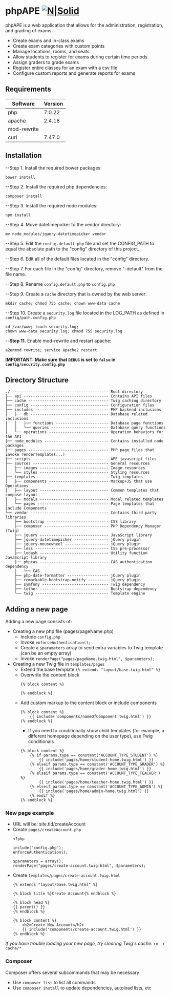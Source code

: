 # phpAPE [![N|Solid](https://i.imgur.com/F7E6wDd.png)](https://ape.compsci.ewu.edu/phpAPE/)

phpAPE is a web application that allows for the administration, registration, and grading of exams.
  - Create exams and in-class exams
  - Create exam categories with custom points
  - Manage locations, rooms, and seats
  - Allow students to register for exams during certain time periods
  - Assign graders to grade exams
  - Register entire classes for an exam with a csv file
  - Configure custom reports and generate reports for exams

## Requirements

| Software | Version |
| ------ | ------ |
| php | 7.0.22 |
| apache | 2.4.18 |
| mod-rewrite |  |
| curl | 7.47.0 |

## Installation

--Step 1. Install the required bower packages:
```
bower install
```
--Step 2. Install the required php dependencies:
```
composer install
```
--Step 3. Install the required node modules:
```
npm install
```
--Step 4. Move datetimepicker to the vendor directory: 
```
mv node_modules/jquery-datetimepicker vendor
```

--Step 5. Edit the `config.default.php` file and set the CONFIG_PATH to equal the absolute path to the "config" directory of this project.

--Step 6. Edit all of the default files located in the "config" directory.

--Step 7. For each file in the "config" directory, remove "-default" from the file name.

--Step 8. Rename `config.default.php` to `config.php`

--Step 9. Create a `cache` directory that is owned by the web server:
```
mkdir cache; chmod 755 cache; chown www-data cache
```

--Step 10. Create a `security.log` file located in the LOG_PATH as defined in `config/path.config.php`
```
cd /var/www; touch security.log; 
chown www-data security.log; chmod 755 security.log
```

--**Step 11.** Enable mod-rewrite and restart apache:
```
a2enmod rewrite; service apache2 restart 
```

**IMPORTANT: Make sure that `DEBUG` is set to `false` in `config/security.config.php`**

## Directory Structure

```
./ ------------------------------------------ Root directory
├── api ------------------------------------- Contains API files
├── cache ----------------------------------- Twig caching directory
├── config ---------------------------------- Configuration files
├── includes -------------------------------- PHP backend inclusions
│   ├── db ---------------------------------- Database related inclusions
│   │   ├── functions ----------------------- Database page functions
│   │   └── queries ------------------------- Database query functions
│   └── operations -------------------------- Operation behaviors for the API
├── node_modules ---------------------------- Contains installed node packages
├── pages ----------------------------------- PHP page files that invoke renderTemplate(...)
├── scripts --------------------------------- APE javascript files
├── sources --------------------------------- General resources
│   ├── images ------------------------------ Image resources
│   └── styles ------------------------------ Styling resources
├── templates ------------------------------- Twig templates
│   ├── components -------------------------- Markup+JS that use Operations
│   ├── layout ------------------------------ Common templates that compose layout
│   ├── modals ------------------------------ Modal related templates
│   └── pages ------------------------------- Page templates that include Components
└── vendor ---------------------------------- Contains third party libraries
    ├── bootstrap --------------------------- CSS library
    ├── composer ---------------------------- PHP Dependency Manager (Twig)
    ├── jquery ------------------------------ JavaScript library
    ├── jquery-datetimepicker --------------- jQuery plugin
    ├── jquery-mousewheel ------------------- jQuery plugin
    ├── less -------------------------------- CSS pre-processor
    ├── lodash ------------------------------ Utility function JavaScript library
    ├── phpcas ------------------------------ CAS authentication dependency
    │   └── CAS
    ├── php-date-formatter ------------------ jQuery plugin
    ├── remarkable-bootstrap-notify --------- jQuery plugin
    ├── symfony ----------------------------- Twig dependency
    ├── tether ------------------------------ Bootstrap dependency
    └── twig -------------------------------- Template engine
```

## Adding a new page

Adding a new page consists of:
* Creating a new php file (pages/pageName.php)
    * Include `config.php`
    * Invoke `enforceAuthentication();`
    * Create a `$parameters` array to send extra variables to Twig template (can be an empty array)
    * Invoke `renderPage("pages/pageName.twig.html", $parameters);`
* Creating a new Twig file in `templates/pages`
    * Extend the base template `{% extends "layout/base.twig.html" %}`
    * Overwrite the content block 
        ```
        {% block content %}

        {% endblock %}
        ```
    * Add custom markup to the content block or include components
        ```
        {% block content %}
            {{ include('components/nameOfComponent.twig.html') }}
        {% endblock %}
        ```
        * If you need to conditionally show child templates (for example, a different homepage depending on the user type), use Twig conditionals
        ```
        {% block content %}
            {% if params.type == constant('ACCOUNT_TYPE_STUDENT') %}
                {{ include('pages/home/student-home.twig.html') }}
            {% elseif params.type == constant('ACCOUNT_TYPE_GRADER') %}
                {{ include('pages/home/grader-home.twig.html') }}
            {% elseif params.type == constant('ACCOUNT_TYPE_TEACHER') %}
                {{ include('pages/home/teacher-home.twig.html') }}
            {% elseif params.type == constant('ACCOUNT_TYPE_ADMIN') %}
                {{ include('pages/home/admin-home.twig.html') }}
            {% endif %}
        {% endblock %}
        ```
        
### New page example
* URL will be: site.tld/createAccount
* Create `pages/createAccount.php`
    ```
    <?php
    
    include("config.php");
    enforceAuthentication();
    
    $parameters = array();
    renderPage("pages/create-account.twig.html", $parameters);
    ```
* Create `templates/pages/create-account.twig.html`
    ```
    {% extends "layout/base.twig.html" %}

    {% block title %}Create Account{% endblock %}

    {% block head %}
    {{ parent() }}
    {% endblock %}

    {% block content %}
        <h2>Create New Account</h2>
        {{ include('components/create-account.twig.html') }}
    {% endblock %}
    ```
*If you have trouble loading your new page, try clearing Twig's cache:* `rm -r cache/*`

### Composer
Composer offers several subcommands that may be necessary
* Use `composer list` to list all commands
* Use `composer install` to update dependencies, autoload lists, etc
